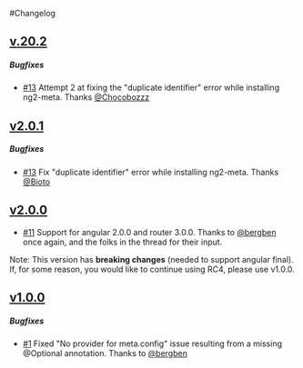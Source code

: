 #Changelog

## [v.20.2](https://github.com/vinaygopinath/ng2-meta/releases/tag/v2.0.2)

##### Bugfixes

* [#13](https://github.com/vinaygopinath/ng2-meta/issues/13) Attempt 2 at fixing the "duplicate identifier" error while installing ng2-meta. Thanks [@Chocobozzz](https://github.com/Chocobozzz)

## [v2.0.1](https://github.com/vinaygopinath/ng2-meta/releases/tag/v2.0.1)

##### Bugfixes

* [#13](https://github.com/vinaygopinath/ng2-meta/issues/13) Fix "duplicate identifier" error while installing ng2-meta. Thanks [@Bioto](https://github.com/Bioto)

## [v2.0.0](https://github.com/vinaygopinath/ng2-meta/releases/tag/v2.0.0)

* [#11](https://github.com/vinaygopinath/ng2-meta/issues/11) Support for angular 2.0.0 and router 3.0.0. Thanks to [@bergben](https://github.com/bergben) once again, and the folks in the thread for their input.

Note: This version has **breaking changes** (needed to support angular final). If, for some reason, you would like to continue using RC4, please use v1.0.0.

## [v1.0.0](https://github.com/vinaygopinath/ng2-meta/releases/tag/v1.0.0)

##### Bugfixes

* [#1](https://github.com/vinaygopinath/ng2-meta/issues/1) Fixed "No provider for meta.config" issue resulting from a missing @Optional annotation. Thanks to [@bergben](https://github.com/bergben)